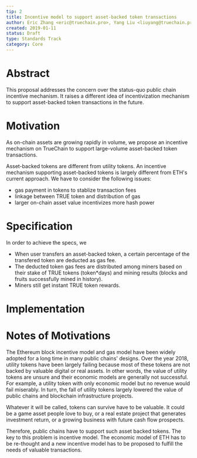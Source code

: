 ```yaml
---
tip: 2
title: Incentive model to support asset-backed token transactions
author: Eric Zhang <eric@truechain.pro>, Yang Liu <liuyang@truechain.pro>
created: 2019-01-11
status: Draft
type: Standards Track
category: Core
---
```


# Abstract

This proposal addresses the concern over the status-quo public chain incentive mechanism. It raises a different idea of incentivization mechanism to support asset-backed token transactions in the future.

# Motivation

As on-chain assets are growing rapidly in volume, we propose an incentive mechanism on TrueChain to support large-volume asset-backed token transactions.

Asset-backed tokens are different from utility tokens. An incentive mechanism supporting asset-backed tokens is largely different from ETH's current approach. We have to consider the following issues:
- gas payment in tokens to stablize transaction fees
- linkage between TRUE token and distribution of gas
- larger on-chain asset value incentivizes more hash power

# Specification

In order to achieve the specs, we 
- When user transfers an asset-backed token, a certain percentage of the transfered token are deducted as gas fee.
- The deducted token gas fees are distributed among miners based on their stake of TRUE tokens (token*days) and mining results (blocks and fruits successfully mined in history).
- Miners still get instant TRUE token rewards.

# Implementation

# Notes of Motivations

The Ethereum block incentive model and gas model have been widely adopted for a long time in many public chains' designs. Over the year 2018, utility tokens have been largely failing because most of these tokens are not backed by valuable digital or real assets. In other words, the value of utility tokens are unsure and their economic models are generally not successful. For example, a utility token with only economic model but no revenue would fail miserably. In turn, the fall of utility tokens largely lowered the value of public chains and blockchain infrastructure projects.

Whatever it will be called, tokens can survive have to be valuable. It could be a game asset people love to buy, or a real estate project that generates investment return, or a growing business with future cash flow prospects.

Therefore, public chains have to support such asset backed tokens. The key to this problem is incentive model. The economic model of ETH has to be re-thought and a new incentive model has to be proposed to fulfill the needs of valuable transactions. 